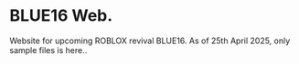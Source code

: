 # BLUE16 Web.
Website for upcoming ROBLOX revival BLUE16. As of 25th April 2025, only sample files is here..